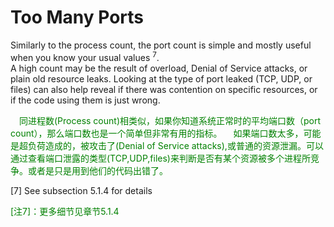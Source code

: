 # Too Many Ports
Similarly to the process count, the port count is simple and mostly useful when you know
your usual values <sup>7</sup>.<br>
A high count may be the result of overload, Denial of Service attacks, or plain old
resource leaks. Looking at the type of port leaked (TCP, UDP, or files) can also help reveal if there was contention on specific resources, or if the code using them is just wrong.
<p></p> <font color="green">
&emsp;同进程数(Process count)相类似，如果你知道系统正常时的平均端口数（port count），那么端口数也是一个简单但非常有用的指标。
&emsp;如果端口数太多，可能是超负荷造成的，被攻击了(Denial of Service attacks),或普通的资源泄漏。可以通过查看端口泄露的类型(TCP,UDP,files)来判断是否有某个资源被多个进程所竞争。或者是只是用到他们的代码出错了。<br>
</font> <p></p>

[7] See subsection 5.1.4 for details
<p></p> <font color="green">
[注7]：更多细节见章节5.1.4<br>
</font> <p></p>
